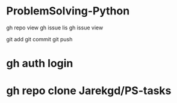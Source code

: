 # ProblemSolving-Python

gh repo view
gh issue lis
gh issue view

git add
git commit
git push

# gh auth login
# gh repo clone Jarekgd/PS-tasks
